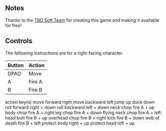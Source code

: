 ## Notes
Thanks to the [TBD Soft Team](https://www.tdbsoft.com/html/projects/barbarian.html) for creating this game and making it available for free!

## Controls

The following instructions are for a right-facing character. 

| Button | Action |
|--|--| 
|DPAD| Move |
|A| Fire A |
|B| Fire B |


action	key(s)
move forward	right
move backward	left
jump	up
duck	down
roll forward	right + down
roll backward	left + down
neck chop	fire A + up
body chop	fire A + right
leg chop	fire A + down
flying neck chop	fire A + left
head butt	fire B + up
overhead chop	fire B + right
kick	fire B + down
web of death	fire B + left
protect body	right + up
protect head	left + up